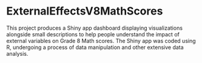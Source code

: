 # ExternalEffectsV8MathScores
This project produces a Shiny app dashboard displaying visualizations alongside small descriptions to help people understand the impact of external variables on Grade 8 Math scores. The Shiny app was coded using R, undergoing a process of data manipulation and other extensive data analysis.
